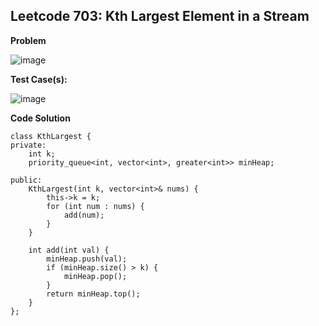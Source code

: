 ## **Leetcode 703: Kth Largest Element in a Stream**

**Problem**

![image](https://github.com/user-attachments/assets/02691719-1a7a-4c4f-ba57-415afde9d534)



**Test Case(s):**


![image](https://github.com/user-attachments/assets/7ba219e6-c242-47a2-965e-3e59213f0d1f)


**Code Solution**

```
class KthLargest {
private:
    int k;
    priority_queue<int, vector<int>, greater<int>> minHeap;

public:
    KthLargest(int k, vector<int>& nums) {
        this->k = k;
        for (int num : nums) {
            add(num);
        }
    }

    int add(int val) {
        minHeap.push(val);
        if (minHeap.size() > k) {
            minHeap.pop();
        }
        return minHeap.top();
    }
};
```


